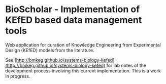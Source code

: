 BioScholar - Implementation of KEfED based data management tools
===========

Web application for curation of Knowledge Engineering from Experimental Design (KEfED) models from the literature. 

See [http://bmkeg.github.io/systems-biology-kefed](http://bmkeg.github.io/systems-biology-kefed) for lab notes of the development process involving this current implementation. This is a work in progress.  

